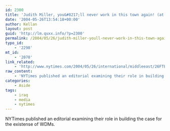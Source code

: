 ```yaml
---
id: 2300
title: 'Judith Miller, you&#8217;ll never work in this town again! (at least we can hope)'
date: '2004-05-26T13:54:18+00:00'
author: Kellan
layout: post
guid: 'http://lm.quxx.info/?p=2300'
permalink: /2004/05/26/judith-miller-youll-never-work-in-this-town-again-at-least-we-can-hope/
typo_id:
    - '2298'
mt_id:
    - '2070'
link_related:
    - 'http://www.nytimes.com/2004/05/26/international/middleeast/26FTE_NOTE.html'
raw_content:
    - 'NYTimes published an editorial examining their role in building the case for the existense of WDMs.'
categories:
    - Aside
tags:
    - iraq
    - media
    - nytimes
---
```


NYTimes published an editorial examining their role in building the case for the existense of WDMs.